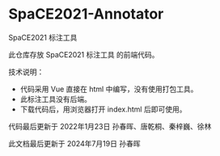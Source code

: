 # SpaCE2021-Annotator

SpaCE2021 标注工具

此仓库存放 SpaCE2021 标注工具 的前端代码。

技术说明：

- 代码采用 Vue 直接在 html 中编写，没有使用打包工具。
- 此标注工具没有后端。
- 下载代码后，用浏览器打开 index.html 后即可使用。

代码最后更新于 2022年1月23日 孙春晖、唐乾桐、秦梓巍、徐林

此文档最后更新于 2024年7月19日 孙春晖